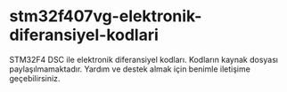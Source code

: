 # stm32f407vg-elektronik-diferansiyel-kodlari
STM32F4 DSC ile elektronik diferansiyel kodları.
Kodların kaynak dosyası paylaşılmamaktadır. Yardım ve destek almak için benimle iletişime geçebilirsiniz.
